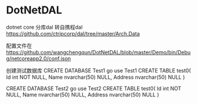 # DotNetDAL
dotnet core 分库dal  转自携程dal https://github.com/ctripcorp/dal/tree/master/Arch.Data

配置文件在 https://github.com/wangchengqun/DotNetDAL/blob/master/Demo/bin/Debug/netcoreapp2.0/conf.json 

创建测试数据库
CREATE DATABASE Test1
go
use Test1
CREATE TABLE test0(
	Id int NOT NULL,
	Name nvarchar(50) NULL,
	Address nvarchar(50) NULL
) 

CREATE DATABASE Test2
go
use Test2
CREATE TABLE test0(
	Id int NOT NULL,
	Name nvarchar(50) NULL,
	Address nvarchar(50) NULL
) 





